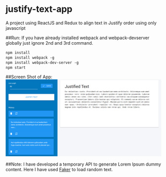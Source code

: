 # justify-text-app
A project using ReactJS and Redux to align text in Justify order using only javascript

##Run:
If you have already installed webpack and webpack-devserver globally just ignore 2nd and 3rd command.
```
npm install
npm install webpack -g
npm install webpack-dev-server -g
npm start
```
##Screen Shot of App:
![Task Manager](https://raw.githubusercontent.com/rbrahul/justify-text-app/master/src/images/screen-justify-text-app.png "Text Justify Application developed with  ReactJS and Javascript")

##Note: 
I have developed a temporary API to generate Lorem Ipsum dummy content.
Here I have used [Faker](https://github.com/marak/Faker.js) to load random text.
